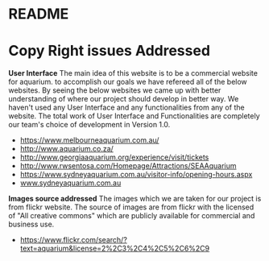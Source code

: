 # README #

# Copy Right issues Addressed #

**User Interface**
The main idea of this website is to be a commercial website for aquarium. to accomplish our goals we have refereed all of the below websites. By seeing the below websites we came up with better understanding of where our project should develop in better way. We haven't used any User Interface and any functionalities from any of the website. The total work of User Interface and Functionalities are completely our team's choice of development in Version 1.0.
* https://www.melbourneaquarium.com.au/
* http://www.aquarium.co.za/
* http://www.georgiaaquarium.org/experience/visit/tickets
* http://www.rwsentosa.com/Homepage/Attractions/SEAAquarium
* https://www.sydneyaquarium.com.au/visitor-info/opening-hours.aspx
* www.sydneyaquarium.com.au

**Images source addressed**
The images which we are taken for our project is from flickr website. The source of images are from flickr with the licensed of "All creative commons" which are publicly available for commercial and business use.
* https://www.flickr.com/search/?text=aquarium&license=2%2C3%2C4%2C5%2C6%2C9